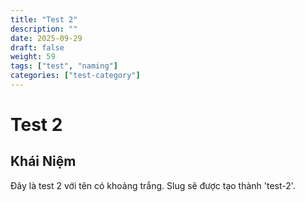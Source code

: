 ```yaml
---
title: "Test 2"
description: ""
date: 2025-09-29
draft: false
weight: 59
tags: ["test", "naming"]
categories: ["test-category"]
---
```


# Test 2

<!-- **Mã:** 
**Nhóm:**  -->

## Khái Niệm

Đây là test 2 với tên có khoảng trắng. Slug sẽ được tạo thành 'test-2'.
